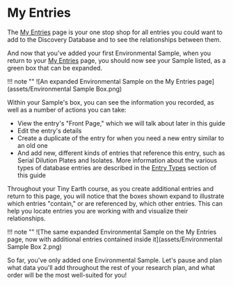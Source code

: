 # My Entries

The [My Entries](https://discovery.tinyearth.wisc.edu/my-entries/) page is your one stop shop for all entries you could want to add to the Discovery Database and to see the relationships between them.

And now that you've added your first Environmental Sample, when you return to your [My Entries](https://discovery.tinyearth.wisc.edu/my-entries/) page, you should now see your Sample listed, as a green box that can be expanded.

!!! note ""
    ![An expanded Environmental Sample on the My Entries page](assets/Environmental Sample Box.png)

Within your Sample's box, you can see the information you recorded, as well as a number of actions you can take:

- View the entry's "Front Page," which we will talk about later in this guide
- Edit the entry's details
- Create a duplicate of the entry for when you need a new entry similar to an old one
- And add new, different kinds of entries that reference this entry, such as Serial Dilution Plates and Isolates. More information about the various types of database entries are described in the [Entry Types](entries/index.md) section of this guide

Throughout your Tiny Earth course, as you create additional entries and return to this page, you will notice that the boxes shown expand to illustrate which entries "contain," or are referenced by, which other entries. This can help you locate entries you are working with and visualize their relationships.

!!! note ""
    ![The same expanded Environmental Sample on the My Entries page, now with additional entries contained inside it](assets/Environmental Sample Box 2.png)

So far, you've only added one Environmental Sample. Let's pause and plan what data you'll add throughout the rest of your research plan, and what order will be the most well-suited for you!
